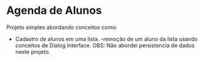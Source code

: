 # Agenda de Alunos
Projeto simples abordando conceitos como: 
- Cadastro de alunos em uma lista.
-remoção de um aluno da lista usando conceitos de Dialog Interface.
OBS: Não abordei persistencia de dados neste projeto.
